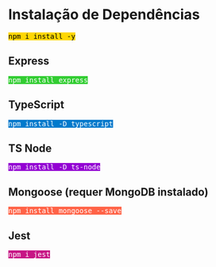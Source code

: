 # Instalação de Dependências

<kbd style="background-color:#FFD700; color:#000"> npm i install -y </kbd>

## Express

<kbd style="background-color:#32CD32; color:#fff"> npm install express </kbd>

## TypeScript

<kbd style="background-color:#007ACC; color:#fff"> npm install -D typescript </kbd>

## TS Node

<kbd style="background-color:#9400D3; color:#fff"> npm install -D ts-node </kbd>

## Mongoose (requer MongoDB instalado)

<kbd style="background-color:#FF6347; color:#fff"> npm install mongoose --save </kbd>

## Jest

<kbd style="background-color:#C71585; color:#fff"> npm i jest </kbd>
